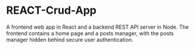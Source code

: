 # REACT-Crud-App
A frontend web app in React and a backend REST API server in Node. The frontend contains a home page and a posts manager, with the posts manager hidden behind secure user authentication.

